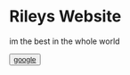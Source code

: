<h1> Rileys Website </h1>
<p> im the best in the whole world</p>
<button> <a href="https://www.google.com.au/">google</a> </button>
